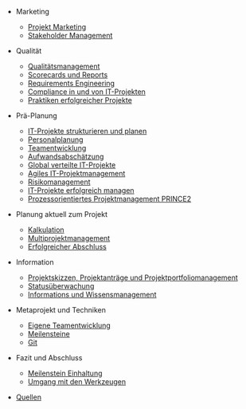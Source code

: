 - Marketing

  - [Projekt Marketing](projekt.md)
  - [Stakeholder Management](stakeholder.md)

- Qualität

  - [Qualitätsmanagement](qualitat.md)
  - [Scorecards und Reports](scorecards.md)
  - [Requirements Engineering](requirement.md)
  - [Compliance in und von IT-Projekten](compliance.md)
  - [Praktiken erfolgreicher Projekte](praktiken.md)

- Prä-Planung

  - [IT-Projekte strukturieren und planen](planen.md)
  - [Personalplanung](personal.md)
  - [Teamentwicklung](teamentwicklung.md)
  - [Aufwandsabschätzung](aufwand.md)
  - [Global verteilte IT-Projekte](global.md)
  - [Agiles IT-Projektmanagement](agil.md)
  - [Risikomanagement](risiko.md)
  - [IT-Projekte erfolgreich managen](erfolgreich.md)
  - [Prozessorientiertes Projektmanagement PRINCE2](prozessorientiert.md)

- Planung aktuell zum Projekt

  - [Kalkulation](kalkulation.md)
  - [Multiprojektmanagement](multiprojekt.md)
  - [Erfolgreicher Abschluss](abschluss.md)
  
- Information

  - [Projektskizzen, Projektanträge und Projektportfoliomanagement](projektskizzen.md)
  - [Statusüberwachung](statusuberwachung.md)
  - [Informations und Wissensmanagement](information.md)
  
- Metaprojekt und Techniken

  - [Eigene Teamentwicklung](eigeneTeamentwicklung.md)
  - [Meilensteine](meilensteine.md)
  - [Git](git.md)
  
- Fazit und Abschluss

  - [Meilenstein Einhaltung](meilensteinEinhaltung.md)
  - [Umgang mit den Werkzeugen](wekzeuge.md)

- [Quellen](quellen.md)
